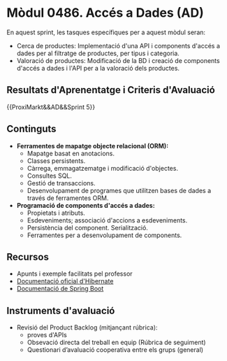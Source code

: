 # **Mòdul 0486**. Accés a Dades (AD)

En aquest sprint, les tasques específiques per a aquest mòdul seran:

* Cerca de productes: Implementació d'una API i components d'accés a dades per al filtratge de productes, per tipus i categoria.
* Valoració de productes: Modificació de la BD i creació de components d'accés a dades i l'API per a la valoració dels productes.

## Resultats d'Aprenentatge i Criteris d'Avaluació

{{ProxiMarkt&&AD&&Sprint 5}}

## Continguts

* **Ferramentes de mapatge objecte relacional (ORM):**
    * Mapatge basat en anotacions.
    * Classes persistents.
    * Càrrega, emmagatzematge i modificació d'objectes.
    * Consultes SQL.
    * Gestió de transaccions.
    * Desenvolupament de programes que utilitzen bases de dades a través de ferramentes ORM.
* **Programació de components d'accés a dades:**
    * Propietats i atributs.
    * Esdeveniments; associació d'accions a esdeveniments.
    * Persistència del component. Serialització.
    * Ferramentes per a desenvolupament de components.

## Recursos

* Apunts i exemple facilitats pel professor
* [Documentació oficial d'Hibernate](https://hibernate.org/orm/documentation/7.0/)
* [Documentació de Spring Boot](https://devdocs.io/spring_boot/)

## Instruments d'avaluació

* Revisió del Product Backlog (mitjançant rúbrica):  
    * proves d'APIs
    * Obsevació directa del treball en equip (Rúbrica de seguiment)
    * Questionari d’avaluació cooperativa entre els grups (general)
